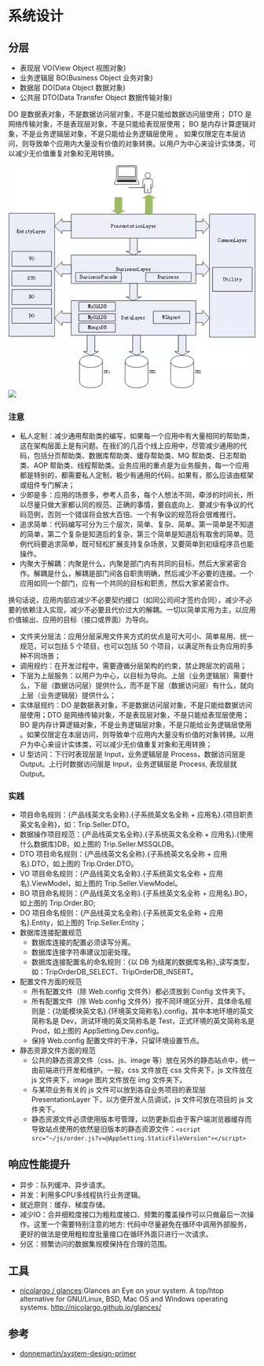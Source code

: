 # 系统设计

## 分层

* 表现层 VO(View Object 视图对象)
* 业务逻辑层 BO(Business Object 业务对象)
* 数据层 DO(Data Object 数据对象)
* 公共层 DTO(Data Transfer Object 数据传输对象)

DO 是数据表对象，不是数据访问层对象，不是只能给数据访问层使用；
DTO 是网络传输对象，不是表现层对象，不是只能给表现层使用；
BO 是内存计算逻辑对象，不是业务逻辑层对象，不是只能给业务逻辑层使用 。
如果仅限定在本层访问，则导致单个应用内大量没有价值的对象转换。以用户为中心来设计实体类，可以减少无价值重复对象和无用转换。

![](../../_static/layer_archetect.png)
![](../../_static/layer_info.png)

### 注意

* 私人定制：减少通用帮助类的编写，如果每一个应用中有大量相同的帮助类，这在架构层面上是有问题。在我们的几百个线上应用中，尽管减少通用的代码，包括分页帮助类、数据库帮助类、缓存帮助类、MQ 帮助类、日志帮助类、AOP 帮助类、线程帮助类。业务应用的重点是为业务服务，每一个应用都是特别的，都需要私人定制，极少有通用的代码，如果有，那么应该由框架或组件专门解决；
* 少即是多：应用的场景多，参考人员多，每个人想法不同，牵涉的时间长，所以尽量只做大家都认同的规范、正确的事情，要自底向上、要减少有争议的代码范例，否则一个错误将会放大百倍、一个有争议的规范将会很难推行。
* 追求简单：代码编写可分为三个层次，简单、复杂、简单。第一简单是不知道的简单，第二个复杂是知道后的复杂，第三个简单是知道后有取舍的简单。范例代码要追求简单，既可轻松扩展支持复杂场景，又要简单到初级程序员也能操作。
* 内聚大于解耦：内聚是什么，内聚是部门内有共同的目标，然后大家紧密合作。解耦是什么，解耦是部门间各自职责明确，然后减少不必要的连接。一个应用如同一个部门，应有一个共同的目标和职责，然后大家紧密合作。

换句话说，应用内部应减少不必要契约接口（如同公司间才签约合同），减少不必要的依赖注入实现，减少不必要且代价过大的解耦。一切以简单实用为主，以应用价值输出、应用的目标（接口或界面）为导向。

* 文件夹分层法：应用分层采用文件夹方式的优点是可大可小、简单易用、统一规范，可以包括 5 个项目，也可以包括 50 个项目，以满足所有业务应用的多种不同场景；
* 调用规约：在开发过程中，需要遵循分层架构的约束，禁止跨层次的调用；
* 下层为上层服务：以用户为中心，以目标为导向。上层（业务逻辑层）需要什么，下层（数据访问层）提供什么，而不是下层（数据访问层）有什么，就向上层（业务逻辑层）提供什么；
* 实体层规约：DO 是数据表对象，不是数据访问层对象，不是只能给数据访问层使用；DTO 是网络传输对象，不是表现层对象，不是只能给表现层使用；BO 是内存计算逻辑对象，不是业务逻辑层对象，不是只能给业务逻辑层使用 。如果仅限定在本层访问，则导致单个应用内大量没有价值的对象转换。以用户为中心来设计实体类，可以减少无价值重复对象和无用转换；
* U 型访问：下行时表现层是 Input，业务逻辑层是 Process，数据访问层是 Output。上行时数据访问层是 Input，业务逻辑层是 Process,  表现层就 Output。

### 实践

* 项目命名规则：{产品线英文名全称}.{子系统英文名全称 + 应用名}.{项目职责英文名全称}，如：Trip.Seller.DTO。
* 数据操作项目规范：{产品线英文名全称}.{子系统英文名全称 + 应用名}.{使用什么数据库}DB，如上图的 Trip.Seller.MSSQLDB。
* DTO 项目命名规则：{产品线英文名全称}.{子系统英文名全称 + 应用名}.DTO，如上图的 Trip.Order.DTO。
* VO 项目命名规则：{产品线英文名全称}.{子系统英文名全称 + 应用名}.ViewModel，如上图的 Trip.Seller.ViewModel。
* BO 项目命名规则：{产品线英文名全称}.{子系统英文名全称 + 应用名}.BO，如上图的 Trip.Order.BO;
* DO 项目命名规则：{产品线英文名全称}.{子系统英文名全称 + 应用名}.Entity，如上图的 Trip.Seller.Entity；
* 数据库连接配置规范
  - 数据库连接的配置必须读写分离。
  - 数据库连接字符串建议加密处理。
  - 数据库连接配置名的命名规则：{以 DB 为结尾的数据库名称}_读写类型，如：TripOrderDB_SELECT、TripOrderDB_INSERT。
* 配置文件方面的规范
  - 所有配置文件（除 Web.config 文件外）都必须放到 Config 文件夹下。
  - 所有配置文件（除 Web.config 文件外）按不同环境区分开，具体命名规则是：{功能模块英文名}.{环境英文简称名}.config，其中本地环境的英文简称名是 Dev，测试环境的英文简称名是 Test，正式环境的英文简称名是 Prod，如上图的 AppSetting.Dev.config。
  - 保持 Web.config 配置文件的干净，只留环境设置节点。
* 静态资源文件方面的规范
  - 公共的静态资源文件（css、js、image 等）放在另外的静态站点中，统一由前端进行开发和维护。一般，css 文件放在 css 文件夹下，js 文件放在 js 文件夹下，image 图片文件放在 img 文件夹下。
  - 与某项业务有关的 js 文件可以放到各自业务项目的表现层 PresentationLayer 下，以方便开发人员调试，js 文件可放在项目的 js 文件夹下。
  - 静态资源文件必须使用版本号管理，以防更新后由于客户端浏览器缓存而导致站点使用的依然是旧版本的静态资源文件：`<script src="~/js/order.js?v=@AppSetting.StaticFileVersion"></script>`

## 响应性能提升

* 异步：队列缓冲、异步请求。
* 并发：利用多CPU多线程执行业务逻辑。
* 就近原则：缓存、梯度存储。
* 减少IO：合并细粒度接口为粗粒度接口、频繁的覆盖操作可以只做最后一次操作。这里一个需要特别注意的地方: 代码中尽量避免在循环中调用外部服务，更好的做法是使用粗粒度批量接口在循环外面只进行一次请求。
* 分区：频繁访问的数据集规模保持在合理的范围。

## 工具

* [nicolargo / glances](https://github.com/nicolargo/glances):Glances an Eye on your system. A top/htop alternative for GNU/Linux, BSD, Mac OS and Windows operating systems. <http://nicolargo.github.io/glances/>

## 参考

* [donnemartin/system-design-primer](https://github.com/donnemartin/system-design-primer)
